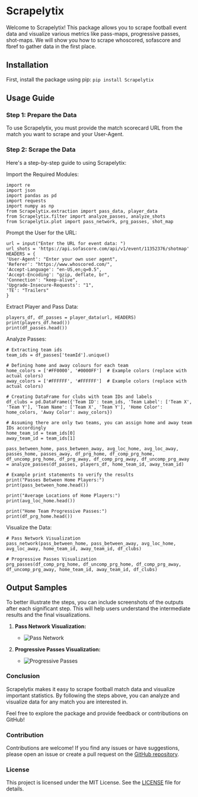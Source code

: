 # Scrapelytix
Welcome to Scrapelytix! This package allows you to scrape football event data and visualize various metrics like pass-maps, progressive passes, shot-maps. We will show you how to scrape whoscored, sofascore and fbref to gather data in the first place.

## Installation
First, install the package using pip:
`pip install Scrapelytix`

## Usage Guide
### Step 1: Prepare the Data
To use Scrapelytix, you must provide the match scorecard URL from the match you want to scrape and your User-Agent.

### Step 2: Scrape the Data
Here's a step-by-step guide to using Scrapelytix:

Import the Required Modules:
```
import re
import json
import pandas as pd
import requests
import numpy as np
from Scrapelytix.extraction import pass_data, player_data
from Scrapelytix.filter import analyze_passes, analyze_shots
from Scrapelytix.plot import pass_network, prg_passes, shot_map
```
Prompt the User for the URL:
```
url = input("Enter the URL for event data: ")
url_shots = 'https://api.sofascore.com/api/v1/event/11352376/shotmap'  
HEADERS = {
'User-Agent': "Enter your own user agent",
'Referer': "https://www.whoscored.com/",
'Accept-Language': "en-US,en;q=0.5",
'Accept-Encoding': "gzip, deflate, br",
'Connection': "keep-alive",
'Upgrade-Insecure-Requests': "1",
'TE': "Trailers"
}
```
Extract Player and Pass Data:
```
players_df, df_passes = player_data(url, HEADERS)
print(players_df.head())
print(df_passes.head())
```
Analyze Passes:
```
# Extracting team ids
team_ids = df_passes['teamId'].unique()

# Defining home and away colours for each team
home_colors = ['#FF0000', '#0000FF']  # Example colors (replace with actual colors)
away_colors = ['#FFFFFF', '#FFFFFF']  # Example colors (replace with actual colors)

# Creating DataFrame for clubs with team IDs and labels
df_clubs = pd.DataFrame({'Team ID': team_ids, 'Team Label': ['Team X', 'Team Y'], 'Team Name': ['Team X', 'Team Y'], 'Home Color': home_colors, 'Away Color': away_colors})

# Assuming there are only two teams, you can assign home and away team IDs accordingly
home_team_id = team_ids[0]
away_team_id = team_ids[1]

pass_between_home, pass_between_away, avg_loc_home, avg_loc_away, passes_home, passes_away, df_prg_home, df_comp_prg_home, df_uncomp_prg_home, df_prg_away, df_comp_prg_away, df_uncomp_prg_away = analyze_passes(df_passes, players_df, home_team_id, away_team_id)

# Example print statements to verify the results
print("Passes Between Home Players:")
print(pass_between_home.head())

print("Average Locations of Home Players:")
print(avg_loc_home.head())

print("Home Team Progressive Passes:")
print(df_prg_home.head())
```
Visualize the Data:
```
# Pass Network Visualization
pass_network(pass_between_home, pass_between_away, avg_loc_home, avg_loc_away, home_team_id, away_team_id, df_clubs)

# Progressive Passes Visualization
prg_passes(df_comp_prg_home, df_uncomp_prg_home, df_comp_prg_away, df_uncomp_prg_away, home_team_id, away_team_id, df_clubs)
```

## Output Samples

To better illustrate the steps, you can include screenshots of the outputs after each significant step. This will help users understand the intermediate results and the final visualizations.

1. **Pass Network Visualization:**
   - ![Pass Network](Scrapelytix/Figure_1.png)

2. **Progressive Passes Visualization:**
   - ![Progressive Passes](Scrapelytix/Figure_2.png)

### Conclusion

Scrapelytix makes it easy to scrape football match data and visualize important statistics. By following the steps above, you can analyze and visualize data for any match you are interested in.

Feel free to explore the package and provide feedback or contributions on GitHub!

### Contribution

Contributions are welcome! If you find any issues or have suggestions, please open an issue or create a pull request on the [GitHub repository](https://github.com/gxdfather7/Scrapelytix).

### License

This project is licensed under the MIT License. See the [LICENSE](LICENSE) file for details.
